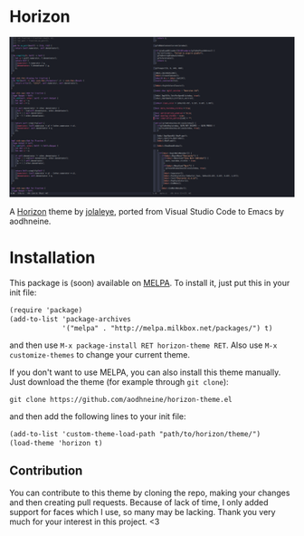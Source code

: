 # Horizon
![such-an-awesome-theme](./screenshots/screenshot-2.png)

A [Horizon](https://horizontheme.netlify.com) theme by [jolaleye](https://github.com/jolaleye), ported from Visual Studio Code to Emacs by aodhneine.

# Installation
This package is (soon) available on [MELPA](https://melpa.org/). To install it, just put this in your init file:

``` emacs-lisp
(require 'package)
(add-to-list 'package-archives
             '("melpa" . "http://melpa.milkbox.net/packages/") t)
```
and then use `M-x package-install RET horizon-theme RET`. Also use `M-x customize-themes` to change your current theme.

If you don't want to use MELPA, you can also install this theme manually. Just download the theme (for example through `git clone`):

``` shell
git clone https://github.com/aodhneine/horizon-theme.el
```
and then add the following lines to your init file:

``` emacs-lisp
(add-to-list 'custom-theme-load-path "path/to/horizon/theme/")
(load-theme 'horizon t)
```

## Contribution
You can contribute to this theme by cloning the repo, making your changes and then creating pull requests. Because of lack of time, I only added support for faces which I use, so many may be lacking. Thank you very much for your interest in this project. <3

